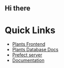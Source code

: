## Hi there 

# Quick Links
* [Plants Frontend ](https://cropvision.canterbury.ac.nz/)
* [Plants Database Docs ](https://cropvision.canterbury.ac.nz/docs)
* [Prefect server](https://cropvision.canterbury.ac.nz:4200)
* [Documentation](https://github.com/uc-viosion/documentation)
